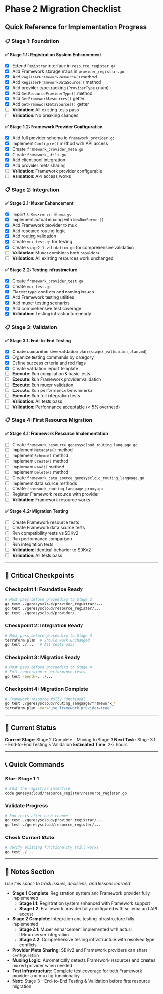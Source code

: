 # Phase 2 Migration Checklist
## Quick Reference for Implementation Progress

### 📋 Stage 1: Foundation

#### ✅ Stage 1.1: Registration System Enhancement
- [x] Extend `Registrar` interface in `resource_register.go`
- [x] Add Framework storage maps in `provider_registrar.go`
- [x] Add `RegisterFrameworkResource()` method
- [x] Add `RegisterFrameworkDataSource()` method
- [x] Add provider type tracking (`ProviderType` enum)
- [x] Add `GetResourceProviderType()` method
- [x] Add `GetFrameworkResources()` getter
- [x] Add `GetFrameworkDataSources()` getter
- [ ] **Validation**: All existing tests pass
- [ ] **Validation**: No breaking changes

#### ✅ Stage 1.2: Framework Provider Configuration
- [x] Add full provider schema to `framework_provider.go`
- [x] Implement `Configure()` method with API access
- [x] Create `framework_provider_meta.go`
- [x] Create `framework_utils.go`
- [x] Add client pool integration
- [x] Add provider meta sharing
- [ ] **Validation**: Framework provider configurable
- [ ] **Validation**: API access works

### 📋 Stage 2: Integration

#### ✅ Stage 2.1: Muxer Enhancement
- [x] Import `tf6muxserver` in `mux.go`
- [x] Implement actual muxing with `NewMuxServer()`
- [x] Add Framework provider to mux
- [x] Add resource routing logic
- [x] Add routing validation
- [x] Create `mux_test.go` for testing
- [x] Create `stage2_1_validation.go` for comprehensive validation
- [ ] **Validation**: Muxer combines both providers
- [ ] **Validation**: All existing resources work unchanged

#### ✅ Stage 2.2: Testing Infrastructure
- [x] Create `framework_provider_test.go`
- [x] Create `mux_test.go`
- [x] Fix test type conflicts and naming issues
- [x] Add Framework testing utilities
- [x] Add muxer testing scenarios
- [x] Add comprehensive test coverage
- [x] **Validation**: Testing infrastructure ready

### 📋 Stage 3: Validation

#### ✅ Stage 3.1: End-to-End Testing
- [x] Create comprehensive validation plan (`stage3_validation_plan.md`)
- [x] Organize testing commands by category
- [x] Define success criteria and red flags
- [x] Create validation report template
- [ ] **Execute**: Run compilation & basic tests
- [ ] **Execute**: Run Framework provider validation
- [ ] **Execute**: Run muxer validation  
- [ ] **Execute**: Run performance benchmarks
- [ ] **Execute**: Run full integration tests
- [ ] **Validation**: All tests pass
- [ ] **Validation**: Performance acceptable (< 5% overhead)

### 📋 Stage 4: First Resource Migration

#### ✅ Stage 4.1: Framework Resource Implementation
- [ ] Create `framework_resource_genesyscloud_routing_language.go`
- [ ] Implement `Metadata()` method
- [ ] Implement `Schema()` method
- [ ] Implement `Create()` method
- [ ] Implement `Read()` method
- [ ] Implement `Delete()` method
- [ ] Create `framework_data_source_genesyscloud_routing_language.go`
- [ ] Implement data source methods
- [ ] Create `framework_routing_language_proxy.go`
- [ ] Register Framework resource with provider
- [ ] **Validation**: Framework resource works

#### ✅ Stage 4.2: Migration Testing
- [ ] Create Framework resource tests
- [ ] Create Framework data source tests
- [ ] Run compatibility tests vs SDKv2
- [ ] Run performance comparison
- [ ] Run integration tests
- [ ] **Validation**: Identical behavior to SDKv2
- [ ] **Validation**: All tests pass

---

## 🚨 Critical Checkpoints

### Checkpoint 1: Foundation Ready
```bash
# Must pass before proceeding to Stage 2
go test ./genesyscloud/provider_registrar/...
go test ./genesyscloud/resource_register/...
go test ./genesyscloud/provider/...
```

### Checkpoint 2: Integration Ready
```bash
# Must pass before proceeding to Stage 3
terraform plan  # Should work unchanged
go test ./...   # All tests pass
```

### Checkpoint 3: Migration Ready
```bash
# Must pass before proceeding to Stage 4
# Full regression + performance tests
go test -bench=. ./...
```

### Checkpoint 4: Migration Complete
```bash
# Framework resource fully functional
go test ./genesyscloud/routing_language/framework_*
terraform plan -var="use_framework_provider=true"
```

---

## 🔄 Current Status

**Current Stage**: Stage 2 Complete - Moving to Stage 3
**Next Task**: Stage 3.1 - End-to-End Testing & Validation
**Estimated Time**: 2-3 hours

---

## 📞 Quick Commands

### Start Stage 1.1
```bash
# Edit the registrar interface
code genesyscloud/resource_register/resource_register.go
```

### Validate Progress
```bash
# Run tests after each change
go test ./genesyscloud/provider_registrar/...
go test ./genesyscloud/resource_register/...
```

### Check Current State
```bash
# Verify existing functionality still works
go test ./...
```

---

## 📝 Notes Section
*Use this space to track issues, decisions, and lessons learned*

- **Stage 1 Complete**: Registration system and Framework provider fully implemented
  - **Stage 1.1**: Registration system enhanced with Framework support
  - **Stage 1.2**: Framework provider fully configured with schema and API access
- **Stage 2 Complete**: Integration and testing infrastructure fully implemented
  - **Stage 2.1**: Muxer enhancement implemented with actual tf6muxserver integration
  - **Stage 2.2**: Comprehensive testing infrastructure with resolved type conflicts
- **Provider Meta Sharing**: SDKv2 and Framework providers can share configuration
- **Muxing Logic**: Automatically detects Framework resources and creates muxed provider when needed
- **Test Infrastructure**: Complete test coverage for both Framework provider and muxing functionality
- **Next**: Stage 3 - End-to-End Testing & Validation before first resource migration 
